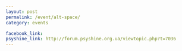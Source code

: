 ```yaml
---
layout: post
permalink: /event/alt-space/
category: events

facebook_link: 
psyshine_link: http://forum.psyshine.org.ua/viewtopic.php?t=7036
---
```


